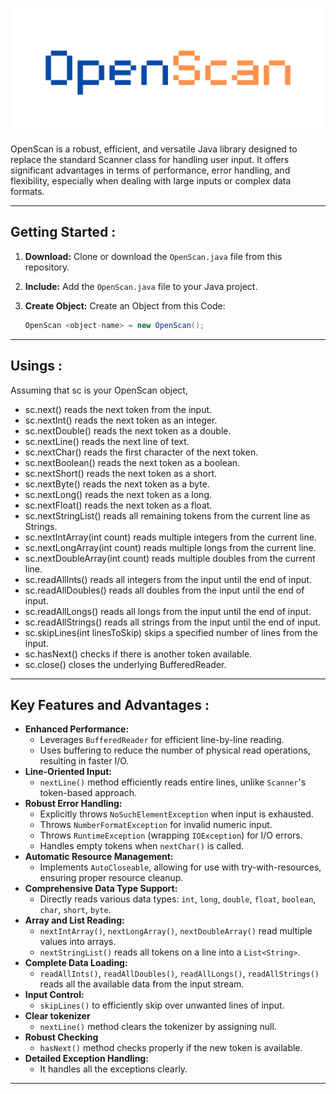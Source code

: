 <p align="center">
  <img src="https://github.com/Chill-Astro/OpenScan/blob/main/OpenScan.png" width="500px" height="200px" alt="Calculator Logo">
</p>
 
OpenScan is a robust, efficient, and versatile Java library designed to replace the standard Scanner class for handling user input. It offers significant advantages in terms of performance, error handling, and flexibility, especially when dealing with large inputs or complex data formats.

---

## Getting Started :

1.  **Download:** Clone or download the `OpenScan.java` file from this repository.
2.  **Include:** Add the `OpenScan.java` file to your Java project.
3.  **Create Object:** Create an Object from this Code:

    ```java
    OpenScan <object-name> = new OpenScan();
    ```
---

## Usings :
 
Assuming that sc is your OpenScan object,

 - sc.next() reads the next token from the input.
 - sc.nextInt() reads the next token as an integer.
 - sc.nextDouble() reads the next token as a double.
 - sc.nextLine() reads the next line of text.
 - sc.nextChar() reads the first character of the next token.
 - sc.nextBoolean() reads the next token as a boolean.
 - sc.nextShort() reads the next token as a short.
 - sc.nextByte() reads the next token as a byte.
 - sc.nextLong() reads the next token as a long.
 - sc.nextFloat() reads the next token as a float.
 - sc.nextStringList() reads all remaining tokens from the current line as Strings.
 - sc.nextIntArray(int count) reads multiple integers from the current line.
 - sc.nextLongArray(int count) reads multiple longs from the current line.
 - sc.nextDoubleArray(int count) reads multiple doubles from the current line.
 - sc.readAllInts() reads all integers from the input until the end of input.
 - sc.readAllDoubles() reads all doubles from the input until the end of input.
 - sc.readAllLongs() reads all longs from the input until the end of input.
 - sc.readAllStrings() reads all strings from the input until the end of input.
 - sc.skipLines(int linesToSkip) skips a specified number of lines from the input.
 - sc.hasNext() checks if there is another token available.
 - sc.close() closes the underlying BufferedReader.

---

## Key Features and Advantages :

*   **Enhanced Performance:**
    *   Leverages `BufferedReader` for efficient line-by-line reading.
    *   Uses buffering to reduce the number of physical read operations, resulting in faster I/O.
*   **Line-Oriented Input:**
    *   `nextLine()` method efficiently reads entire lines, unlike `Scanner`'s token-based approach.
*   **Robust Error Handling:**
    *   Explicitly throws `NoSuchElementException` when input is exhausted.
    *   Throws `NumberFormatException` for invalid numeric input.
    *   Throws `RuntimeException` (wrapping `IOException`) for I/O errors.
    *   Handles empty tokens when `nextChar()` is called.
*   **Automatic Resource Management:**
    *   Implements `AutoCloseable`, allowing for use with try-with-resources, ensuring proper resource cleanup.
*   **Comprehensive Data Type Support:**
    *   Directly reads various data types: `int`, `long`, `double`, `float`, `boolean`, `char`, `short`, `byte`.
*   **Array and List Reading:**
    *   `nextIntArray()`, `nextLongArray()`, `nextDoubleArray()` read multiple values into arrays.
    *   `nextStringList()` reads all tokens on a line into a `List<String>`.
* **Complete Data Loading:**
    * `readAllInts()`, `readAllDoubles()`, `readAllLongs()`, `readAllStrings()` reads all the available data from the input stream.
*   **Input Control:**
    *   `skipLines()` to efficiently skip over unwanted lines of input.
*   **Clear tokenizer**
    * `nextLine()` method clears the tokenizer by assigning null.
*   **Robust Checking**
    * `hasNext()` method checks properly if the new token is available.
* **Detailed Exception Handling:**
    * It handles all the exceptions clearly.

---
